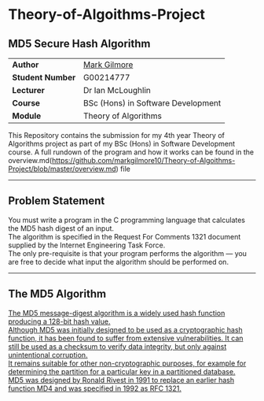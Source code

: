 # Theory-of-Algoithms-Project
## MD5 Secure Hash Algorithm

|     |     |
| --- | --- |
| **Author** | [Mark Gilmore](https://github.com/markgilmore10) |
| **Student Number** | G00214777 |
| **Lecturer** | Dr Ian McLoughlin |
| **Course** | BSc (Hons) in Software Development
| **Module** |  Theory of Algorithms |

This Repository contains the submission for my 4th year Theory of Algorithms project as part of my BSc (Hons) in Software Development course. A full rundown of the program and how it works can be found in the overview.md(https://github.com/markgilmore10/Theory-of-Algoithms-Project/blob/master/overview.md) file

<hr>

## Problem Statement
You must write a program in the C programming language that calculates the MD5 hash digest of an input.  
The algorithm is specified in the Request For Comments 1321 document supplied by the Internet Engineering Task Force.  
The only pre-requisite is that your program performs the algorithm — you are free to decide what input the algorithm should be performed on.

<hr>

## The MD5 Algorithm

[The MD5 message-digest algorithm is a widely used hash function producing a 128-bit hash value.  
Although MD5 was initially designed to be used as a cryptographic hash function, it has been found to suffer from extensive vulnerabilities.  It can still be used as a checksum to verify data integrity, but only against unintentional corruption.  
It remains suitable for other non-cryptographic purposes, for example for determining the partition for a particular key in a partitioned database.  
MD5 was designed by Ronald Rivest in 1991 to replace an earlier hash function MD4 and was specified in 1992 as RFC 1321.](https://en.wikipedia.org/wiki/MD5)
